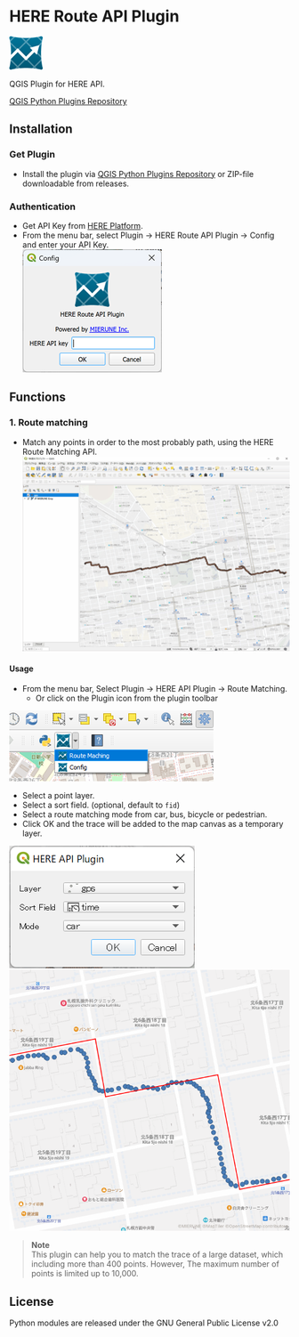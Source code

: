 # HERE Route API Plugin

![icon](imgs/icon.png)

QGIS Plugin for HERE API.

[QGIS Python Plugins Repository](https://plugins.qgis.org/plugins/qgis-here-api-plugin)  

## Installation

### Get Plugin

- Install the plugin via [QGIS Python Plugins Repository](https://plugins.qgis.org/plugins/qgis-here-api-plugin) or ZIP-file downloadable from releases.  

### Authentication

- Get API Key from [HERE Platform](https://platform.here.com).  
- From the menu bar, select Plugin -> HERE Route API Plugin -> Config and enter your API Key.  
![config](imgs/config.png)

## Functions

### 1. Route matching

- Match any points in order to the most probably path, using the HERE Route Matching API.  
![mov](./imgs/mov.gif)

#### Usage

- From the menu bar, Select Plugin -> HERE API Plugin -> Route Matching.
    - Or click on the Plugin icon from the plugin toolbar

![menu](imgs/menu.png)  

- Select a point layer.  
- Select a sort field. (optional, default to `fid`)  
- Select a route matching mode from car, bus, bicycle or pedestrian.  
- Click OK and the trace will be added to the map canvas as a temporary layer.  

![dialog](imgs/dialog.png)  
![export](imgs/export.png)  

> **Note**  
> This plugin can help you to match the trace of a large dataset, which including more than 400 points. However, The maximum number of points is limited up to 10,000.  

## License

Python modules are released under the GNU General Public License v2.0
